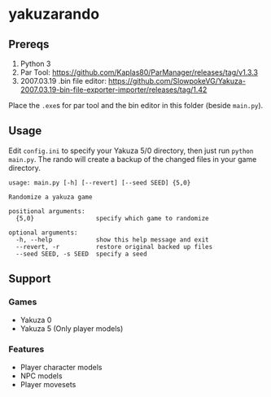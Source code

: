 # yakuzarando

## Prereqs

1. Python 3
2. Par Tool: https://github.com/Kaplas80/ParManager/releases/tag/v1.3.3
3. 2007.03.19 .bin file editor: https://github.com/SlowpokeVG/Yakuza-2007.03.19-bin-file-exporter-importer/releases/tag/1.42

Place the `.exe`s for par tool and the bin editor in this folder (beside `main.py`).

## Usage

Edit `config.ini` to specify your Yakuza 5/0 directory, then just run `python main.py`. The rando will create a backup of the changed files in your game directory.

```
usage: main.py [-h] [--revert] [--seed SEED] {5,0}

Randomize a yakuza game

positional arguments:
  {5,0}                 specify which game to randomize

optional arguments:
  -h, --help            show this help message and exit
  --revert, -r          restore original backed up files
  --seed SEED, -s SEED  specify a seed
```

## Support

### Games

- Yakuza 0
- Yakuza 5 (Only player models)

### Features

- Player character models
- NPC models
- Player movesets
